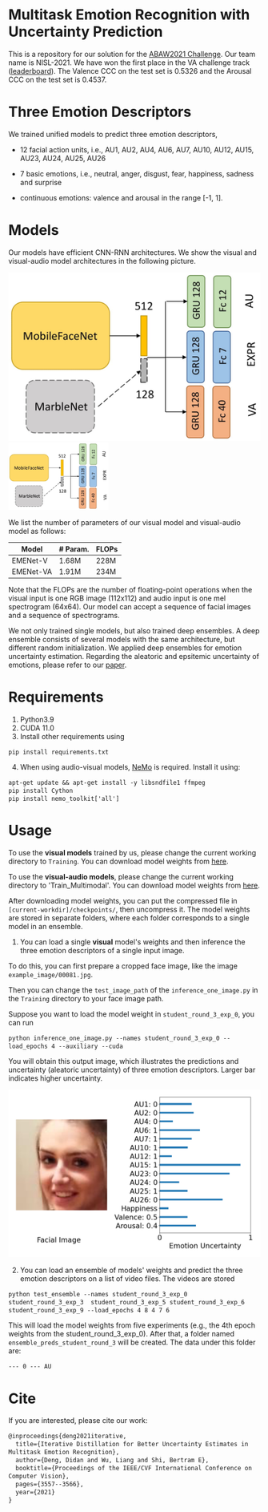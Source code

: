 # Multitask Emotion Recognition with Uncertainty Prediction

This is a repository for our solution for the [ABAW2021 Challenge](https://ibug.doc.ic.ac.uk/resources/iccv-2021-2nd-abaw/). Our team name is NISL-2021. We have won the first place in the VA challenge track ([leaderboard](https://github.com/dkollias/ABAW2-Results/blob/main/abaw2_va_leaderboard.pdf)). The Valence CCC on the test set is 0.5326 and the Arousal CCC on the test set is 0.4537. 

# Three Emotion Descriptors

We trained unified models to predict three emotion descriptors, 

 - 12 facial action units, i.e., AU1, AU2, AU4, AU6, AU7, AU10, AU12, AU15, AU23, AU24, AU25, AU26

 - 7 basic emotions, i.e., neutral, anger, disgust, fear, happiness, sadness and surprise

 - continuous emotions: valence and arousal in the range [-1, 1].

# Models

Our models have efficient CNN-RNN architectures. We show the visual and visual-audio model architectures in the following picture.

![model architecture](./example_image/Model_Architecture.jpg)
<img src='./example_image/Model_Architecture.jpg' alt='drawing' width='200'/>

We list the number of parameters of our visual model and visual-audio model as follows:

| Model | # Param. | FLOPs|
| --- | ---| ---|
|EMENet-V| 1.68M| 228M|
|EMENet-VA|1.91M | 234M| 

Note that the FLOPs are the number of floating-point operations when the visual input is one RGB image (112x112) and audio input is one mel spectrogram (64x64). Our model can accept a sequence of facial images and a sequence of spectrograms.

We not only trained single models, but also trained deep ensembles. A deep ensemble consists of several models with the same architecture, but different random initialization. We applied deep ensembles for emotion uncertainty estimation. Regarding the aleatoric and epsitemic uncertainty of emotions, please refer to our [paper](https://openaccess.thecvf.com/content/ICCV2021W/ABAW/papers/Deng_Iterative_Distillation_for_Better_Uncertainty_Estimates_in_Multitask_Emotion_Recognition_ICCVW_2021_paper.pdf).

# Requirements

1. Python3.9
2. CUDA 11.0
3. Install other requirements using

```
pip install requirements.txt
```
4. When using audio-visual models, [NeMo](https://github.com/NVIDIA/NeMo) is required. Install it using:

```
apt-get update && apt-get install -y libsndfile1 ffmpeg
pip install Cython
pip install nemo_toolkit['all']
```

# Usage
To use the **visual models** trained by us, please change the current working directory to `Training`. You can download model weights from [here]().

To use the **visual-audio models**, please change the current working directory to 'Train_Multimodal'. You can download model weights from [here]().

 After downloading model weights, you can put the compressed file in `[current-workdir]/checkpoints/`, then uncompress it. The model weights are stored in separate folders, where each folder corresponds to a single model in an ensemble.

1. You can load a single **visual** model's weights and then inference the three emotion descriptors of a single input image.

To do this, you can first prepare a cropped face image, like the image `example_image/00081.jpg`. 

Then you can change the `test_image_path` of the `inference_one_image.py` in the `Training` directory to your face image path.

Suppose you want to load the model weight in `student_round_3_exp_0`, you can run
```
python inference_one_image.py --names student_round_3_exp_0 --load_epochs 4 --auxiliary --cuda
```

You will obtain this output image, which illustrates the predictions and uncertainty (aleatoric uncertainty) of three emotion descriptors. Larger bar indicates higher uncertainty.

![output](./example_image/output_image.png)


2. You can load an ensemble of models' weights and predict the three emotion descriptors on a list of video files. The videos are stored 

```
python test_ensemble --names student_round_3_exp_0 student_round_3_exp_3  student_round_3_exp_5 student_round_3_exp_6 student_round_3_exp_9 --load_epochs 4 8 4 7 6
```
This will load the model weights from five experiments (e.g., the 4th epoch weights from the student_round_3_exp_0). After that, a folder named `ensemble_preds_student_round_3` will be created. The data under this folder are:
```
--- 0 --- AU
```


# Cite
If you are interested, please cite our work:
```
@inproceedings{deng2021iterative,
  title={Iterative Distillation for Better Uncertainty Estimates in Multitask Emotion Recognition},
  author={Deng, Didan and Wu, Liang and Shi, Bertram E},
  booktitle={Proceedings of the IEEE/CVF International Conference on Computer Vision},
  pages={3557--3566},
  year={2021}
}
```

